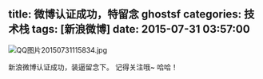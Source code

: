 title: 微博认证成功，特留念  ghostsf
categories: 技术栈
tags: [新浪微博]
date: 2015-07-31 03:57:00
---
![QQ图片20150731115834.jpg][2]


[2]: http://www.ghostsf.com/usr/uploads/2015/07/4133755572.jpg
 
  

新浪微博认证成功，装逼留念下。
记得关注哦~ 哈哈！
